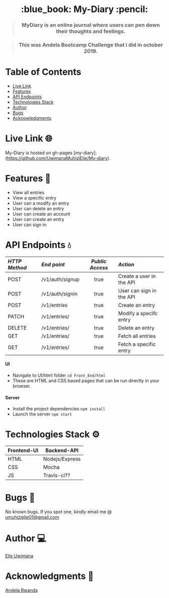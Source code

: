 
<h1 align="center"> :blue_book: My-Diary :pencil: </h1>

> <h3 align="center">MyDiary is an online journal where users can pen down their thoughts and feelings.</h3>

> <h3 align="center">This was Andela Bootcamp Challenge that i did in october 2019.</h3>
> 
# Table of Contents
* [Live Link](#live-link-globe_with_meridians)
* [Features](#features-rocket)
* [API Endpoints](#api-endpoints-droplet)
* [Technologies Stack](#technologies-stack-gear)
* [Author](#author-computer)
* [Bugs](#bugs-bug)
* [Acknowledgments](#acknowledgments-bow)

# Live Link :globe_with_meridians:

My-Diary is hosted on gh-pages [my-diary]:(https://github.com/UwimanaMuhiziElie/My-diary).

# Features :rocket:

- View all entries
- View a specific entry
- User can a modify an entry
- User can delete an entry
- User can create an account
- User can create an entry
- User can sign in

# API Endpoints :droplet:

*HTTP Method*|*End point* | *Public Access*|*Action*
:----------|:---------|:------------:|:-----
POST | /v1/auth/signup | true | Create a user in the API
POST | /v1/auth/signin | true | User can sign in the API
POST | /v1/entries | true | Create an entry
PATCH | /v1/entries/<entryId> | true | Modify a specifc entry
DELETE | /v1/entries/<entryId> | true | Delete an entry
GET | /v1/entries/ | true | Fetch all entries
GET | /v1/entries/<entryId> | true | Fetch a specific entry

  
  #### UI
 - Navigate to UI/html folder `cd Front_End/html`
 - These are HTML and CSS based pages that can be run directly in your browser.
  
  #### Server
  
 - Install the project dependencies `npm install`
 - Launch the server `npm start`
  
# Technologies Stack :gear:
| Frontend-UI | Backend-API    |
| ---------   | -----------    |
| HTML        | Nodejs/Express |
| CSS         | Mocha          |
| JS          | Travis-ci??    |
  
# Bugs :bug:
No known bugs.
If you spot one, kindly email me @ umuhizielie01@gmail.com
  
# Author :computer:
  [Elie Uwimana](https://github.com/UwimanaMuhiziElie)
  
 # Acknowledgments :bow:
[Andela Rwanda](https://www.andela.com)
